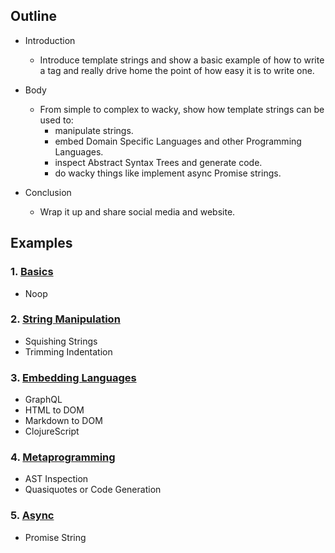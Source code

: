 ## Outline

- Introduction
  * Introduce template strings and show a basic example of how to write a tag
    and really drive home the point of how easy it is to write one.

- Body
  * From simple to complex to wacky, show how template strings can be used to:
    - manipulate strings.
    - embed Domain Specific Languages and other Programming Languages.
    - inspect Abstract Syntax Trees and generate code.
    - do wacky things like implement async Promise strings.

- Conclusion
  * Wrap it up and share social media and website.

## Examples

### 1. [Basics](/src/examples/1-basics.js)

  - Noop

### 2. [String Manipulation](/src/examples/2-string-manipulation.js)

  - Squishing Strings
  - Trimming Indentation

### 3. [Embedding Languages](/src/examples/3-embedding-languages.js)

  - GraphQL
  - HTML to DOM
  - Markdown to DOM
  - ClojureScript

### 4. [Metaprogramming](/src/examples/4-metaprogramming.js)

  - AST Inspection
  - Quasiquotes or Code Generation

### 5. [Async](/src/examples/5-async.js)

  - Promise String
